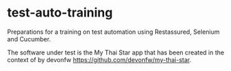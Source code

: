 # test-auto-training
Preparations for a training on test automation using Restassured, Selenium and Cucumber.

The software under test is the My Thai Star app that has been created in the context of by devonfw  https://github.com/devonfw/my-thai-star.
